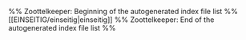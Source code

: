 %% Zoottelkeeper: Beginning of the autogenerated index file list %%
[[EINSEITIG/einseitig|einseitig]]
%% Zoottelkeeper: End of the autogenerated index file list %%

